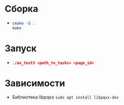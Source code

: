 # Cборка
* ```cmake
  cmake -S .
  make
  ```
# Запуск
* ```cmake
  ./ax_test3 <path_to_tasks> <page_id>
  ```
# Зависимости
* Библиотека libpqxx
`sudo apt install libpqxx-dev`